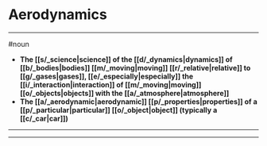 # Aerodynamics
---
#noun
- **The [[s/_science|science]] of the [[d/_dynamics|dynamics]] of [[b/_bodies|bodies]] [[m/_moving|moving]] [[r/_relative|relative]] to [[g/_gases|gases]], [[e/_especially|especially]] the [[i/_interaction|interaction]] of [[m/_moving|moving]] [[o/_objects|objects]] with the [[a/_atmosphere|atmosphere]]**
- **The [[a/_aerodynamic|aerodynamic]] [[p/_properties|properties]] of a [[p/_particular|particular]] [[o/_object|object]] (typically a [[c/_car|car]])**
---
---
